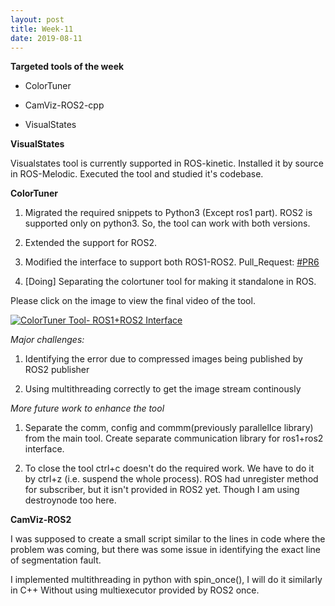 ```yaml
---
layout: post
title: Week-11
date: 2019-08-11
---	
```


**Targeted tools of the week**

* ColorTuner

* CamViz-ROS2-cpp

* VisualStates

**VisualStates**

Visualstates tool is currently supported in ROS-kinetic. Installed it by source in ROS-Melodic. Executed the tool and studied it's codebase.

**ColorTuner**

1. Migrated the required snippets to Python3 (Except ros1 part). ROS2 is supported only on python3. So, the tool can work with both versions. 

2. Extended the support for ROS2. 

3. Modified the interface to support both ROS1-ROS2. Pull_Request: [#PR6](https://github.com/JdeRobot/ColorTuner/pull/6)

4. [Doing] Separating the colortuner tool for making it standalone in ROS.

Please click on the image to view the final video of the tool.

 [![ColorTuner Tool- ROS1+ROS2 Interface](http://img.youtube.com/vi/-bwSsLItVi0/0.jpg)](http://www.youtube.com/watch?v=-bwSsLItVi0 "ColorTuner Tool- ROS1+ROS2 Interface")

*Major challenges:*

1. Identifying the error due to compressed images being published by ROS2 publisher

2. Using multithreading correctly to get the image stream continously 

*More future work to enhance the tool*

1. Separate the comm, config and commm(previously parallelIce library) from the main tool. Create separate communication library for ros1+ros2 interface.

2. To close the tool ctrl+c doesn't do the required work. We have to do it by ctrl+z (i.e. suspend the whole process). ROS had unregister method for subscriber, but it isn't provided in ROS2 yet. Though I am using destroynode too here.

**CamViz-ROS2**

I was supposed to create a small script similar to the lines in code where the problem was coming, but there was some issue in identifying the exact line of segmentation fault.

I implemented multithreading in python with spin_once(), I will do it similarly in C++ Without using multiexecutor provided by ROS2 once. 
